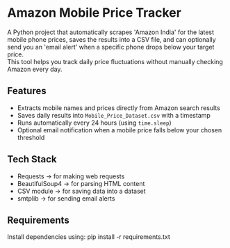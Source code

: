 # Amazon Mobile Price Tracker

A Python project that automatically scrapes 'Amazon India' for the latest mobile phone prices, saves the results into a CSV file, and can optionally send you an 'email alert' when a specific phone drops below your target price.  
This tool helps you track daily price fluctuations without manually checking Amazon every day.

## Features

- Extracts mobile names and prices directly from Amazon search results
- Saves daily results into `Mobile_Price_Dataset.csv` with a timestamp
- Runs automatically every 24 hours (using `time.sleep`)
- Optional email notification when a mobile price falls below your chosen threshold

## Tech Stack

- Requests → for making web requests
- BeautifulSoup4 → for parsing HTML content
- CSV module → for saving data into a dataset
- smtplib → for sending email alerts

## Requirements

Install dependencies using:
pip install -r requirements.txt
